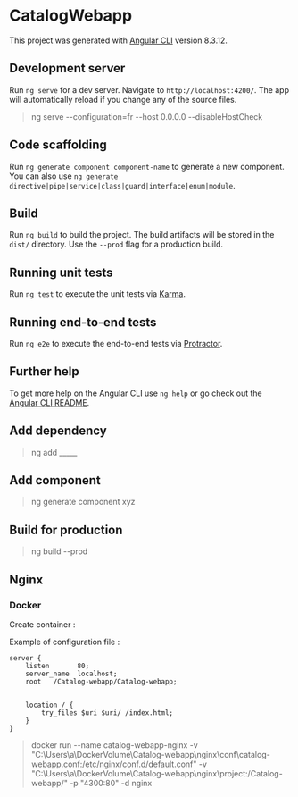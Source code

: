 # CatalogWebapp

This project was generated with [Angular CLI](https://github.com/angular/angular-cli) version 8.3.12.

## Development server

Run `ng serve` for a dev server. Navigate to `http://localhost:4200/`. The app will automatically reload if you change any of the source files.

> ng serve --configuration=fr --host 0.0.0.0 --disableHostCheck


## Code scaffolding

Run `ng generate component component-name` to generate a new component. You can also use `ng generate directive|pipe|service|class|guard|interface|enum|module`.

## Build

Run `ng build` to build the project. The build artifacts will be stored in the `dist/` directory. Use the `--prod` flag for a production build.

## Running unit tests

Run `ng test` to execute the unit tests via [Karma](https://karma-runner.github.io).

## Running end-to-end tests

Run `ng e2e` to execute the end-to-end tests via [Protractor](http://www.protractortest.org/).

## Further help

To get more help on the Angular CLI use `ng help` or go check out the [Angular CLI README](https://github.com/angular/angular-cli/blob/master/README.md).


## Add dependency
> ng add _____

## Add component
> ng generate component xyz

## Build for production
> ng build --prod

## Nginx
### Docker
Create container : 

Example of configuration file :
```
server {
    listen       80;
    server_name  localhost;
    root   /Catalog-webapp/Catalog-webapp;
    

    location / {
        try_files $uri $uri/ /index.html;
    }
}
```
> docker run --name catalog-webapp-nginx -v "C:\Users\a\DockerVolume\Catalog-webapp\nginx\conf\catalog-webapp.conf:/etc/nginx/conf.d/default.conf" -v "C:\Users\a\DockerVolume\Catalog-webapp\nginx\project\:/Catalog-webapp/" -p "4300:80" -d nginx